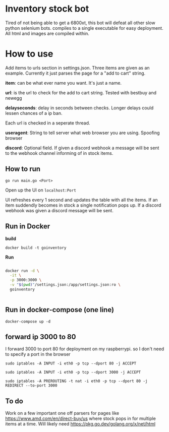 # Inventory stock bot

Tired of not being able to get a 6800xt, this bot will defeat all other slow python selenium bots.
compiles to a single executable for easy deployment. All html and images are compiled within.  

# How to use
Add items to urls section in settings.json. Three items are given as an example. Currently it just parses the page for a "add to cart" string.

**item**: can be what ever name you want. It's just a name.

**url**: is the url to check for the add to cart string. Tested with bestbuy and newegg

**delayseconds**: delay in seconds between checks. Longer delays could lessen chances of a ip ban.

Each url is checked in a seperate thread.

**useragent**: String to tell server what web browser you are using. Spoofing browser

**discord**: Optional field. If given a discord webhook a message will be sent to the webhook channel informing of in stock items.

## How to run

`go run main.go <Port>`

Open up the UI on `localhost:Port`

UI refreshes every 1 second and updates the table with all the items. If an item suddendly becomes in stock a single notification pops up. If a discord webhook was given a discord message will be sent.


## Run in Docker


**build**

`docker build -t goinventory`

**Run**

```bash

docker run -d \
  -it \
  -p 3000:3000 \
  -v "$(pwd)"/settings.json:/app/settings.json:ro \
  goinventory
  
```

## Run in docker-compose (one line)

`docker-compose up -d`


## forward ip 3000 to 80 

I forward 3000 to port 80 for deployment on my raspberrypi. so I don't need to specify a port in the browser

`sudo iptables -A INPUT -i eth0 -p tcp --dport 80 -j ACCEPT`

`sudo iptables -A INPUT -i eth0 -p tcp --dport 3000 -j ACCEPT`

`sudo iptables -A PREROUTING -t nat -i eth0 -p tcp --dport 80 -j REDIRECT --to-port 3000`


## To do

Work on a few important one off parsers for pages like https://www.amd.com/en/direct-buy/us where stock pops in for multiple items at a time. 
Will likely need https://pkg.go.dev/golang.org/x/net/html
